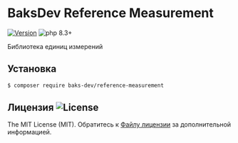 # BaksDev Reference Measurement

[![Version](https://img.shields.io/badge/version-7.1.4-blue)](https://github.com/baks-dev/reference-measurement/releases)
![php 8.3+](https://img.shields.io/badge/php-min%208.3-red.svg)

Библиотека единиц измерений

## Установка

``` bash
$ composer require baks-dev/reference-measurement
```

## Лицензия ![License](https://img.shields.io/badge/MIT-green)

The MIT License (MIT). Обратитесь к [Файлу лицензии](LICENSE.md) за дополнительной информацией.

